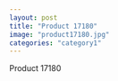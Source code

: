 ```yaml
---
layout: post
title: "Product 17180"
image: "product17180.jpg"
categories: "category1"
---
```

Product 17180
